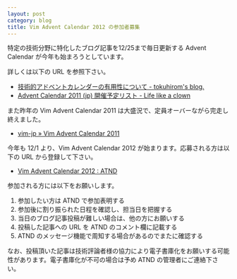 ```yaml
---
layout: post
category: blog
title: Vim Advent Calendar 2012 の参加者募集
---
```


特定の技術分野に特化したブログ記事を12/25まで毎日更新する Advent Calendar が今年も始まろうとしています。

詳しくは以下の URL を参照下さい。

* [技術的アドベントカレンダーの有用性について - tokuhirom's blog.](http://blog.64p.org/entry/20081216/1229387324)
* [Advent Calendar 2011 (jp) 開催予定リスト - Life like a clown](http://d.hatena.ne.jp/tt_clown/20111110/advent_calendar_2011_jp)

また昨年の Vim Advent Calendar 2011 は大盛況で、定員オーバーながら完走し終えました。

* [vim-jp &raquo; Vim Advent Calendar 2011](http://vim-jp.org/blog/2012/01/10/vim_advent_calendar.html)

今年も 12/1 より、Vim Advent Calendar 2012 が始まります。応募される方は以下の URL から登録して下さい。

* [Vim Advent Calendar 2012 : ATND](http://atnd.org/events/33746)

参加される方には以下をお願いします。

1. 参加したい方は ATND で参加表明する
2. 参加後に割り振られた日程を確認し、担当日を把握する
3. 当日のブログ記事投稿が難しい場合は、他の方にお願いする
4. 投稿した記事への URL を ATND のコメント欄に記載する
5. ATND のメッセージ機能で周知する場合があるのでまたに確認する

なお、投稿頂いた記事は技術評論者様の協力により電子書庫化をお願いする可能性があります。電子書庫化が不可の場合は予め ATND の管理者にご連絡下さい。
